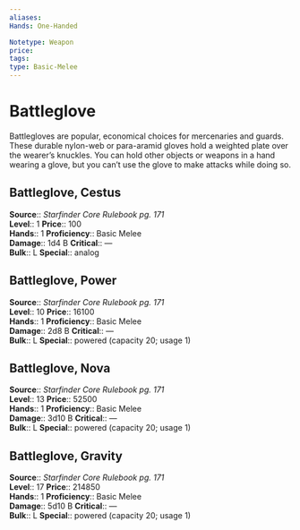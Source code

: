 ```yaml
---
aliases: 
Hands: One-Handed

Notetype: Weapon
price: 
tags: 
type: Basic-Melee
---
```


# Battleglove

Battlegloves are popular, economical choices for mercenaries and guards. These durable nylon-web or para-aramid gloves hold a weighted plate over the wearer’s knuckles. You can hold other objects or weapons in a hand wearing a glove, but you can’t use the glove to make attacks while doing so.  

## Battleglove, Cestus

**Source**:: _Starfinder Core Rulebook pg. 171_  
**Level**:: 1
**Price**:: 100  
**Hands**:: 1
**Proficiency**:: Basic Melee  
**Damage**:: 1d4 B
**Critical**:: —  
**Bulk**:: L
**Special**:: analog

## Battleglove, Power

**Source**:: _Starfinder Core Rulebook pg. 171_  
**Level**:: 10
**Price**:: 16100  
**Hands**:: 1
**Proficiency**:: Basic Melee  
**Damage**:: 2d8 B
**Critical**:: —  
**Bulk**:: L
**Special**:: powered (capacity 20; usage 1)

## Battleglove, Nova

**Source**:: _Starfinder Core Rulebook pg. 171_  
**Level**:: 13
**Price**:: 52500  
**Hands**:: 1
**Proficiency**:: Basic Melee  
**Damage**:: 3d10 B
**Critical**:: —  
**Bulk**:: L
**Special**:: powered (capacity 20; usage 1)

## Battleglove, Gravity

**Source**:: _Starfinder Core Rulebook pg. 171_  
**Level**:: 17
**Price**:: 214850  
**Hands**:: 1
**Proficiency**:: Basic Melee  
**Damage**:: 5d10 B
**Critical**:: —  
**Bulk**:: L
**Special**:: powered (capacity 20; usage 1)

